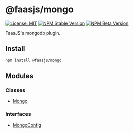 # @faasjs/mongo

[![License: MIT](https://img.shields.io/npm/l/@faasjs/mongo.svg)](https://github.com/faasjs/faasjs/blob/main/packages/faasjs/mongo/LICENSE)
[![NPM Stable Version](https://img.shields.io/npm/v/@faasjs/mongo/stable.svg)](https://www.npmjs.com/package/@faasjs/mongo)
[![NPM Beta Version](https://img.shields.io/npm/v/@faasjs/mongo/beta.svg)](https://www.npmjs.com/package/@faasjs/mongo)

FaasJS's mongodb plugin.

## Install

    npm install @faasjs/mongo

## Modules

### Classes

- [Mongo](classes/Mongo.md)

### Interfaces

- [MongoConfig](interfaces/MongoConfig.md)
